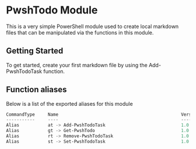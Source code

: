 # PwshTodo Module

This is a very simple PowerShell module used to create local markdown files that can be manipulated via the functions in this module.

## Getting Started

To get started, create your first markdown file by using the Add-PwshTodoTask function.

## Function aliases

Below is a list of the exported aliases for this module

```powershell
CommandType     Name                                               Version    Source
-----------     ----                                               -------    ------
Alias           at -> Add-PwshTodoTask                             1.0        PwshTodo
Alias           gt -> Get-PwshTodo                                 1.0        PwshTodo
Alias           rt -> Remove-PwshTodoTask                          1.0        PwshTodo
Alias           st -> Set-PwshTodoTask                             1.0        PwshTodo
```
